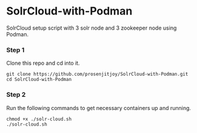 # SolrCloud-with-Podman
SolrCloud setup script with 3 solr node and 3 zookeeper node using Podman.

### Step 1
Clone this repo and cd into it.
```
git clone https://github.com/prosenjitjoy/SolrCloud-with-Podman.git
cd SolrCloud-with-Podman
```
### Step 2
Run the following commands to get necessary containers up and running.
```
chmod +x ./solr-cloud.sh
./solr-cloud.sh
```